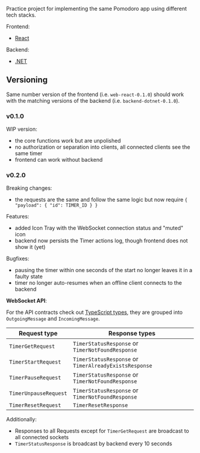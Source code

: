 Practice project for implementing the same Pomodoro app using different tech stacks.

Frontend:
- [React](web-react/README.md)

Backend:
- [.NET](backend-dotnet/README.md)

## Versioning
Same number version of the frontend (i.e. `web-react-0.1.0`) should work with the matching versions of the backend (i.e. `backend-dotnet-0.1.0`).

### v0.1.0

WIP version:
- the core functions work but are unpolished
- no authorization or separation into clients, all connected clients see the same timer
- frontend can work without backend

### v0.2.0

Breaking changes:
- the requests are the same and follow the same logic but now require `{ "payload": { "id": TIMER_ID } }`

Features:
- added Icon Tray with the WebSocket connection status and "muted" icon
- backend now persists the Timer actions log, though frontend does not show it (yet)

Bugfixes:
- pausing the timer within one seconds of the start no longer leaves it in a faulty state
- timer no longer auto-resumes when an offline client connects to the backend

**WebSocket API**:

For the API contracts check out [TypeScript types](https://github.com/gfx687/pomodoro-timer/blob/web-react-0.2.0/web-react/src/other/types.tsx), they are grouped into `OutgoingMessage` and `IncomingMessage`.

Request type | Response types
-|-
`TimerGetRequest`|`TimerStatusResponse` or `TimerNotFoundResponse`
`TimerStartRequest`|`TimerStatusResponse` or `TimerAlreadyExistsResponse`
`TimerPauseRequest`|`TimerStatusResponse` or `TimerNotFoundResponse`
`TimerUnpauseRequest`|`TimerStatusResponse` or `TimerNotFoundResponse`
`TimerResetRequest`|`TimerResetResponse`

Additionally:
- Responses to all Requests except for `TimerGetRequest` are broadcast to all connected sockets
- `TimerStatusResponse` is broadcast by backend every 10 seconds
